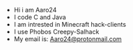 - Hi i am Aaro24
- I code C and Java
- I am intrested in Minecraft hack-clients
- I use Phobos Creepy-Salhack
- My email is: Aaro24@protonmail.com
